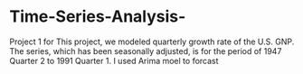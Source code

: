 # Time-Series-Analysis-
Project 1 
for This project, we modeled quarterly growth rate of the U.S. GNP. The series, which has been seasonally adjusted, is for the period of 1947 Quarter 2 to 1991 Quarter 1. I used Arima moel to forcast 

